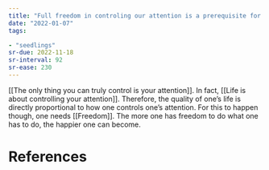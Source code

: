 ```yaml
---
title: "Full freedom in controling our attention is a prerequisite for a good life"
date: "2022-01-07"
tags:

- "seedlings"
sr-due: 2022-11-18
sr-interval: 92
sr-ease: 230
---
```


[[The only thing you can truly control is your attention]]. In fact, [[Life is about controlling your attention]]. Therefore, the quality of one’s life is directly proportional to how one controls one’s attention. For this to happen though, one needs [[Freedom]]. The more one has freedom to do what one has to do, the happier one can become.

# References


